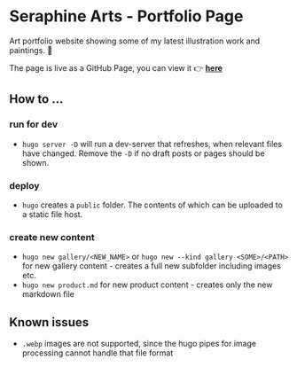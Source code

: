 # Seraphine Arts - Portfolio Page

Art portfolio website showing some of my latest illustration work and paintings. :art:

The page is live as a GitHub Page, you can view it :point_right: **[here](https://rebeccaseraphine.github.io/seraphine-arts/)**

## How to ...

### run for dev

- `hugo server -D` will run a dev-server that refreshes, when relevant files have changed. Remove the `-D` if no draft posts or pages should be shown.

### deploy

- `hugo` creates a `public` folder. The contents of which can be uploaded to a static file host.

### create new content

- `hugo new gallery/<NEW_NAME>` or `hugo new --kind gallery <SOME>/<PATH>` for new gallery content - creates a full new subfolder including images etc.
- `hugo new product.md` for new product content - creates only the new markdown file

## Known issues

- `.webp` images are not supported, since the hugo pipes for image processing cannot handle that file format
